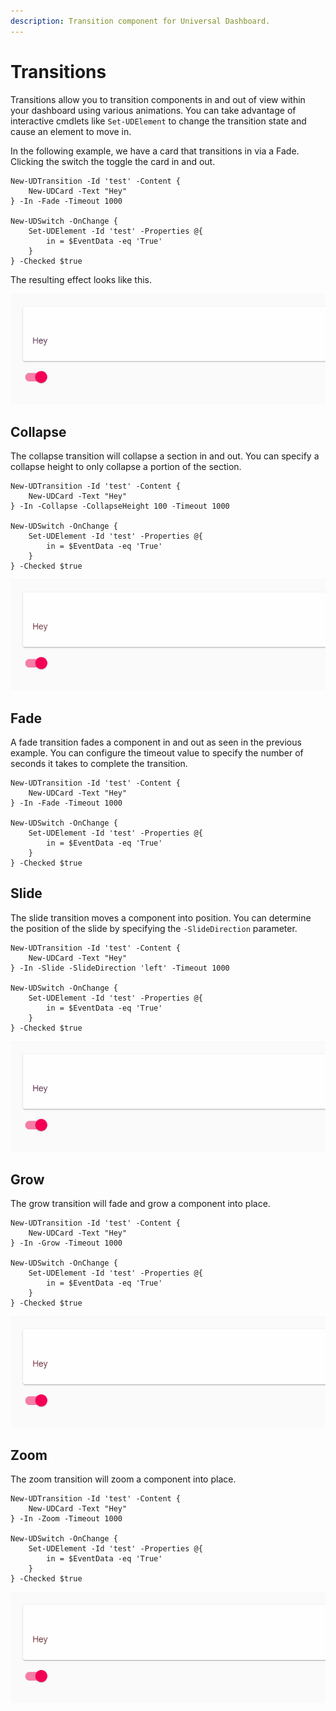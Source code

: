 ```yaml
---
description: Transition component for Universal Dashboard.
---
```


# Transitions

Transitions allow you to transition components in and out of view within your dashboard using various animations. You can take advantage of interactive cmdlets like `Set-UDElement` to change the transition state and cause an element to move in.

In the following example, we have a card that transitions in via a Fade. Clicking the switch the toggle the card in and out.

```text
New-UDTransition -Id 'test' -Content {
    New-UDCard -Text "Hey"
} -In -Fade -Timeout 1000

New-UDSwitch -OnChange {
    Set-UDElement -Id 'test' -Properties @{
        in = $EventData -eq 'True'
    }
} -Checked $true
```

The resulting effect looks like this.

![Transition a card](../../../.gitbook/assets/transition.gif)

## Collapse

The collapse transition will collapse a section in and out. You can specify a collapse height to only collapse a portion of the section.

```text
New-UDTransition -Id 'test' -Content {
    New-UDCard -Text "Hey"
} -In -Collapse -CollapseHeight 100 -Timeout 1000

New-UDSwitch -OnChange {
    Set-UDElement -Id 'test' -Properties @{
        in = $EventData -eq 'True'
    }
} -Checked $true
```

![Collapse Transition](../../../.gitbook/assets/collapse.gif)

## Fade

A fade transition fades a component in and out as seen in the previous example. You can configure the timeout value to specify the number of seconds it takes to complete the transition.

```text
New-UDTransition -Id 'test' -Content {
    New-UDCard -Text "Hey"
} -In -Fade -Timeout 1000

New-UDSwitch -OnChange {
    Set-UDElement -Id 'test' -Properties @{
        in = $EventData -eq 'True'
    }
} -Checked $true
```

## Slide

The slide transition moves a component into position. You can determine the position of the slide by specifying the `-SlideDirection` parameter.

```text
New-UDTransition -Id 'test' -Content {
    New-UDCard -Text "Hey"
} -In -Slide -SlideDirection 'left' -Timeout 1000

New-UDSwitch -OnChange {
    Set-UDElement -Id 'test' -Properties @{
        in = $EventData -eq 'True'
    }
} -Checked $true
```

![Slide Transition](../../../.gitbook/assets/slide.gif)

## Grow

The grow transition will fade and grow a component into place.

```text
New-UDTransition -Id 'test' -Content {
    New-UDCard -Text "Hey"
} -In -Grow -Timeout 1000

New-UDSwitch -OnChange {
    Set-UDElement -Id 'test' -Properties @{
        in = $EventData -eq 'True'
    }
} -Checked $true
```

![Grow Transition](../../../.gitbook/assets/grow.gif)

## Zoom

The zoom transition will zoom a component into place.

```text
New-UDTransition -Id 'test' -Content {
    New-UDCard -Text "Hey"
} -In -Zoom -Timeout 1000

New-UDSwitch -OnChange {
    Set-UDElement -Id 'test' -Properties @{
        in = $EventData -eq 'True'
    }
} -Checked $true
```

![Zoom Transition](../../../.gitbook/assets/zoom.gif)

